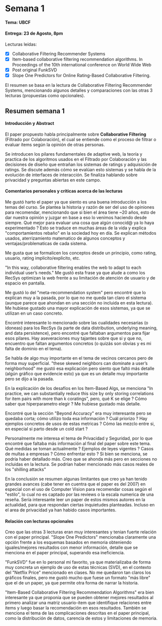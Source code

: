 # Semana 1

#### Tema: UBCF
#### Entrega: 23 de Agosto, 8pm
Lecturas leídas:
- [x] Collaborative Filtering Recommender Systems 
- [x] Item-based collaborative filtering recommendation algorithms. In Proceedings of the 10th international conference on World Wide Web
- [x] Post original FunkSVD
- [x] Slope One Predictors for Online Rating-Based Collaborative Filtering.

El resumen se basa en la lectura de Collaborative Filtering Recommender Systems, mencionando algunos detalles y comparaciones con las otras 3 lecturas (propuestas como opcionales).

## Resumen semana 1

#### Introducción y Abstract

El paper propuesto habla principalmente sobre **Collaborative Filtering** (Filtrado por Colaboración), el cual se entiende como el proceso de filtrar o evaluar ítems según la opinión de otras personas.

Se introducen los pilares fundamentales de adaptive web, la teoría y practica de los algoritmos usados en el Filtrado por Colaboración y las decisiones de diseño que entrañan los sistemas de ratings y adquisición de ratings. Se discute además cómo se evalúan esto sistemas y se habla de la evolución de interfaces de interacción. Se finaliza hablando sobre privacidad y preguntas abiertas en este campo.

#### Comentarios personales y criticas acerca de las lecturas

Me gustó harto el paper ya que siento es una buena introducción a los temas del curso.
Se plantea la historia y razón de ser del uso de opiniones para recomendar, mencionando que si bien el área tiene ~20 años, esto de dar nuestra opinión y juzgar en base a eso lo venimos haciendo desde siempre. Qué mejor para evaluar una cosa que algún conocid@ ya lo haya experimentado ?
Esto se traduce en muchas áreas de la vida y explica "comportamientos rebaño" en la sociedad hoy en día. Se explican métodos usados, aterrizamiento matematico de algunos conceptos y ventajas/problematicas de cada sistema.

Me gusta que se formalicen los conceptos desde un principio, como rating, usuario, rating implicito/explicito, etc. 

"In this way, collaborative filtering enables the web to adapt to each individual user’s needs."
Me gustó esta frase ya que alude a como los RecSys optimizan la web frente a su limitación de atención de usuario y de espacio en pantalla.

Me gustó lo del "meta-recommendation system" pero encontré que lo explican muy a la pasada, por lo que no me queda tan claro el sistema (aunque parece que ahondan en una sección no incluida en esta lectura). Me hubiese gustado una mayor explicación de esos sistemas, ya que se utilizan en un caso concreto.

Encontré interesante lo mencionado sobre las cualidades necesarias (o idoneas) para los RecSys (la parte de data distribution, underlying meaning, and data persistence), pero encontré que faltaban argumentos para fijar esos pilares. Hay aseveraciones muy tajantes sobre que si y que no, encuentro que faltan argumentos concretos (o quizás son obvias y es mi falta de dominio en el tema).

Se habla de algo muy importante en el tema de vecinos cercanos pero de forma muy superficial. "these skewed neighbors can dominate a user’s neighborhood" me gustó esa explicación pero siento que faltó más detalle (algún gráfico que evidencie esto) ya que es un detalle muy importante pero se dijo a la pasada.

En la explicación de los desafíos en los Item-Based Algs, se menciona "In practice, we can substantially reduce this size by only storing correlations for item pairs with more than k coratings", pero, qué K se elige ? Cómo saber que hiperparametro elegir ? Me hubiese gustado más detalle.

Encontré que la sección "Beyond Accuracy" era muy interesante pero se quedaba corta; cómo utilizo toda esa información ? Cuál priorizo ? Hay ejemplos concretos de usos de estas metricas ? Cómo las mezclo entre si, en especial si parto desde un cold start ?

Personalmente me interesa el tema de Privacidad y Seguridad, por lo que encontré que faltaba más información al final del paper sobre este tema. Qué medidas se toman actualmente ? Ejemplos de leyes vigentes ? Casos de multas a empresas ? Cómo enfrentar esto ?
Si bien se menciona, se podría haber detallado más. Creo que se ahonda más pero en secciones no incluidas en la lectura.
Se podrían haber mencionado más casos reales de los "shilling attacks"

En la conclusión se resumen algunas limitantes que creo ya han tenido grandes avances (cabe tener en cuentra que el paper es del 2007) en especial con el uso de Computer Vision para recomendar cosas según el "estilo", lo cual no es captado por las reviews o la escala numerica de una reseña. Sería interesante leer un paper de estos mismos autores en la actualidad, para que respondan ciertas inquietudes planteadas. 
Incluso en el area de privacidad ya han habido casos importantes.


#### Relación con lecturas opcionales

Creo que las otras 3 lecturas eran muy interesantes y tenian fuerte relación con el paper principal.
"Slope One Predictors" mencionaba claramente una opción frente a los esquemas basados en memoria obteniendo iguales/mejores resultados con menor información, detalle que se menciona en el paper principal, superando esa ineficiencia.

"FunkSVD" fue en lo personal mi favorito, ya que materializaba de forma muy concreta un ejemplo de uso de estas técnicas (SVD), en el contexto del "Netflix Price" mencionado en clases. No me quedaron tan claros los gráficos finales, pero me gustó mucho que fuese un formato "más libre" que el de un paper, ya que permite otra forma de narrar la historia.

"Item-Based Collaborative Filtering Recommendation Algorithms" era bien interesante ya que proponia que se pueden obtener mejores resultados al primero analizar una matriz usuario-item que identifique relaciones entre items y luego basar la recomendación en esos resultados. También se menciona el tema de las complicaciones descritas en el paper principal, como la distribución de datos, carencia de estos y limitaciones de memoria.
